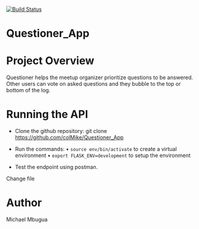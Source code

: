 [![Build Status](https://travis-ci.com/colMike/masaaba.svg?branch=developer)](https://travis-ci.com/colMike/masaaba?branch=developer)

# Questioner_App

# Project Overview
Questioner helps the meetup organizer prioritize questions to be answered. Other users can vote on asked questions and they bubble to the top or bottom of the log.

# Running the API
- Clone the github repository:
git clone https://github.com/colMike/Questioner_App

- Run the commands:
    • `source env/bin/activate` to create a virtual environment
    • `export FLASK_ENV=development` to setup the environment
- Test the endpoint using postman.



Change file


# Author
Michael Mbugua
